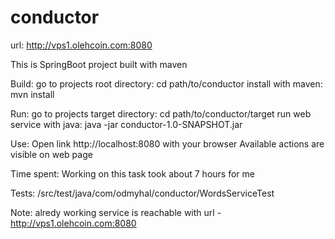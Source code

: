 # conductor

url: http://vps1.olehcoin.com:8080

This is SpringBoot project built with maven

Build:
  go to projects root directory:  cd path/to/conductor
  install with maven: mvn install
  
 Run:
  go to projects target directory: cd path/to/conductor/target
  run web service with java: java -jar conductor-1.0-SNAPSHOT.jar
  
 Use:
  Open link http://localhost:8080  with your browser
  Available actions are visible on web page
  
  
 Time spent: Working on this task took about 7 hours for me
 
 Tests: /src/test/java/com/odmyhal/conductor/WordsServiceTest
 
 Note: alredy working service is reachable with url  -  http://vps1.olehcoin.com:8080
  
